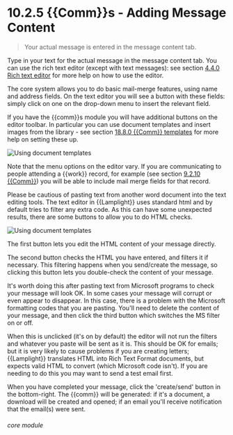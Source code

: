 # 10.2.5    {{Comm}}s - Adding Message Content

> Your actual message is entered in the message content tab. 

Type in your text for the actual message in the message content tab. You can use the rich text editor (except with text messages): see section [4.4.0  Rich text editor](/help/index/p/4.4.0) for more help on how to use the editor.

The core system allows you to do basic mail-merge features, using name and address fields. On the text editor you will see a button with these fields: simply click on one on the drop-down menu to insert the relevant field.

If you have the {{comm}}s module you will have additional buttons on the editor toolbar. In particular you can use document templates and insert images from the library - see section [18.8.0  {{Comm}} templates](/help/index/p/18.8.0) for more help on setting these up.

![Using document templates](88a.png)

Note that the menu options on the editor vary. If you are communicating to people attending a {{work}} record, for example (see section [9.2.10  {{Comm}}](/help/index/p/9.2.10)) you will be able to include mail merge fields for that record.

Please be cautious of pasting text from another word document into the text editing tools. The text editor in {{Lamplight}} uses standard html and by default tries to filter any extra code. As this can have some unexpected results, there are some buttons to allow you to do HTML checks. 

![Using document templates](88b.png)

The first button lets you edit the HTML content of your message directly. 

The second button checks the HTML you have entered, and filters it if necessary. This filtering happens when you send/create the message, so clicking this button lets you double-check the content of your message. 

It's worth doing this after pasting text from Microsoft programs to check your message will look OK. In some cases your message will corrupt or even appear to disappear. In this case, there is a problem with the Microsoft formatting codes that you are pasting. You'll need to delete the content of your message, and then click the third button which switches the MS filter on or off. 

When this is unclicked (it's on by default) the editor will not run the filters and whatever you paste will be sent as it is. This should be OK for emails; but it is very likely to cause problems if you are creating letters; {{Lamplight}} translates HTML into Rich Text Format documents, but expects valid HTML to convert (which Microsoft code isn't). If you are needing to do this you may want to send a test email first. 

When you have completed your message, click the 'create/send' button in the bottom-right. The {{comm}} will be generated: if it's a document, a download will be created and opened; if an email you'll receive notification that the email(s) were sent. 


###### core module

